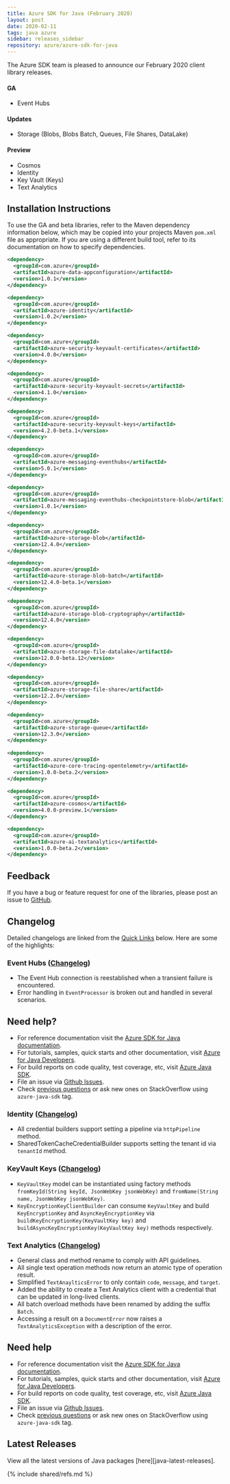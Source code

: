 ```yaml
---
title: Azure SDK for Java (February 2020)
layout: post
date: 2020-02-11
tags: java azure
sidebar: releases_sidebar
repository: azure/azure-sdk-for-java
---
```


The Azure SDK team is pleased to announce our February 2020 client library releases.

#### GA

- Event Hubs

#### Updates

- Storage (Blobs, Blobs Batch, Queues, File Shares, DataLake)

#### Preview

- Cosmos
- Identity
- Key Vault (Keys)
- Text Analytics

## Installation Instructions

To use the GA and beta libraries, refer to the Maven dependency information below, which may be copied into your projects Maven `pom.xml` file as appropriate. If you are using a different build tool, refer to its documentation on how to specify dependencies.

```xml
<dependency>
  <groupId>com.azure</groupId>
  <artifactId>azure-data-appconfiguration</artifactId>
  <version>1.0.1</version>
</dependency>

<dependency>
  <groupId>com.azure</groupId>
  <artifactId>azure-identity</artifactId>
  <version>1.0.2</version>
</dependency>

<dependency>
  <groupId>com.azure</groupId>
  <artifactId>azure-security-keyvault-certificates</artifactId>
  <version>4.0.0</version>
</dependency>

<dependency>
  <groupId>com.azure</groupId>
  <artifactId>azure-security-keyvault-secrets</artifactId>
  <version>4.1.0</version>
</dependency>

<dependency>
  <groupId>com.azure</groupId>
  <artifactId>azure-security-keyvault-keys</artifactId>
  <version>4.2.0-beta.1</version>
</dependency>

<dependency>
  <groupId>com.azure</groupId>
  <artifactId>azure-messaging-eventhubs</artifactId>
  <version>5.0.1</version>
</dependency>

<dependency>
  <groupId>com.azure</groupId>
  <artifactId>azure-messaging-eventhubs-checkpointstore-blob</artifactId>
  <version>1.0.1</version>
</dependency>

<dependency>
  <groupId>com.azure</groupId>
  <artifactId>azure-storage-blob</artifactId>
  <version>12.4.0</version>
</dependency>

<dependency>
  <groupId>com.azure</groupId>
  <artifactId>azure-storage-blob-batch</artifactId>
  <version>12.4.0-beta.1</version>
</dependency>

<dependency>
  <groupId>com.azure</groupId>
  <artifactId>azure-storage-blob-cryptography</artifactId>
  <version>12.4.0</version>
</dependency>

<dependency>
  <groupId>com.azure</groupId>
  <artifactId>azure-storage-file-datalake</artifactId>
  <version>12.0.0-beta.12</version>
</dependency>

<dependency>
  <groupId>com.azure</groupId>
  <artifactId>azure-storage-file-share</artifactId>
  <version>12.2.0</version>
</dependency>

<dependency>
  <groupId>com.azure</groupId>
  <artifactId>azure-storage-queue</artifactId>
  <version>12.3.0</version>
</dependency>
  
<dependency>
  <groupId>com.azure</groupId>
  <artifactId>azure-core-tracing-opentelemetry</artifactId>
  <version>1.0.0-beta.2</version>
</dependency>

<dependency>
  <groupId>com.azure</groupId>
  <artifactId>azure-cosmos</artifactId>
  <version>4.0.0-preview.1</version>
</dependency>

<dependency>
  <groupId>com.azure</groupId>
  <artifactId>azure-ai-textanalytics</artifactId>
  <version>1.0.0-beta.2</version>
</dependency>
```

## Feedback

If you have a bug or feature request for one of the libraries, please post an issue to [GitHub](https://github.com/azure/azure-sdk-for-java/issues).

## Changelog

Detailed changelogs are linked from the [Quick Links](#quick-links) below. Here are some of the highlights:

### Event Hubs ([Changelog](https://github.com/Azure/azure-sdk-for-java/blob/azure-messaging-eventhubs_5.0.1/sdk/eventhubs/azure-messaging-eventhubs/CHANGELOG.md#501-2020-02-11))

- The Event Hub connection is reestablished when a transient failure is encountered.
- Error handling in `EventProcessor` is broken out and handled in several scenarios.



## Need help?
* For reference documentation visit the [Azure SDK for Java documentation](https://azure.github.io/azure-sdk-for-java/).
* For tutorials, samples, quick starts and other documentation, visit [Azure for Java Developers](https://docs.microsoft.com/java/azure/).
* For build reports on code quality, test coverage, etc, visit [Azure Java SDK](https://azuresdkartifacts.blob.core.windows.net/azure-sdk-for-java/index.html).
* File an issue via [Github Issues](https://github.com/Azure/azure-sdk-for-java/issues/new/choose).
* Check [previous questions](https://stackoverflow.com/questions/tagged/azure-java-sdk) or ask new ones on StackOverflow using `azure-java-sdk` tag.

### Identity ([Changelog](https://github.com/Azure/azure-sdk-for-java/blob/azure-identity_1.1.0-beta.1/sdk/identity/azure-identity/CHANGELOG.md))

- All credential builders support setting a pipeline via `httpPipeline` method.
- SharedTokenCacheCredentialBuilder supports setting the tenant id via `tenantId` method.

### KeyVault Keys ([Changelog](https://github.com/Azure/azure-sdk-for-java/blob/azure-security-keyvault-keys_4.2.0-beta.1/sdk/keyvault/azure-security-keyvault-keys/CHANGELOG.md))

- `KeyVaultKey` model can be instantiated using factory methods `fromKeyId(String keyId, JsonWebKey jsonWebKey)` and `fromName(String name, JsonWebKey jsonWebKey)`.
- `KeyEncryptionKeyClientBuilder` can consume `KeyVaultKey` and build `KeyEncryptionKey` and `AsyncKeyEncryptionKey` via `buildKeyEncryptionKey(KeyVaultKey key)` and `buildAsyncKeyEncryptionKey(KeyVaultKey key)` methods respectively.

### Text Analytics ([Changelog](https://github.com/Azure/azure-sdk-for-java/blob/azure-ai-textanalytics_1.0.0-beta.2/sdk/textanalytics/azure-ai-textanalytics/CHANGELOG.md#100-beta2-2020-02-12))

- General class and method rename to comply with API guidelines.
- All single text operation methods now return an atomic type of operation result.
- Simplified `TextAnaylticsError` to only contain `code`, `message`, and `target`.
- Added the ability to create a Text Analytics client with a credential that can be updated in long-lived clients.
- All batch overload methods have been renamed by adding the suffix `Batch`.
- Accessing a result on a `DocumentError` now raises a `TextAnalyticsException` with a description of the error.

## Need help

- For reference documentation visit the [Azure SDK for Java documentation](https://azure.github.io/azure-sdk-for-java/).
- For tutorials, samples, quick starts and other documentation, visit [Azure for Java Developers](https://docs.microsoft.com/java/azure/).
- For build reports on code quality, test coverage, etc, visit [Azure Java SDK](https://azuresdkartifacts.blob.core.windows.net/azure-sdk-for-java/index.html).
- File an issue via [Github Issues](https://github.com/Azure/azure-sdk-for-java/issues/new/choose).
- Check [previous questions](https://stackoverflow.com/questions/tagged/azure-java-sdk) or ask new ones on StackOverflow using `azure-java-sdk` tag.


## Latest Releases

View all the latest versions of Java packages [here][java-latest-releases].

{% include shared/refs.md %}
